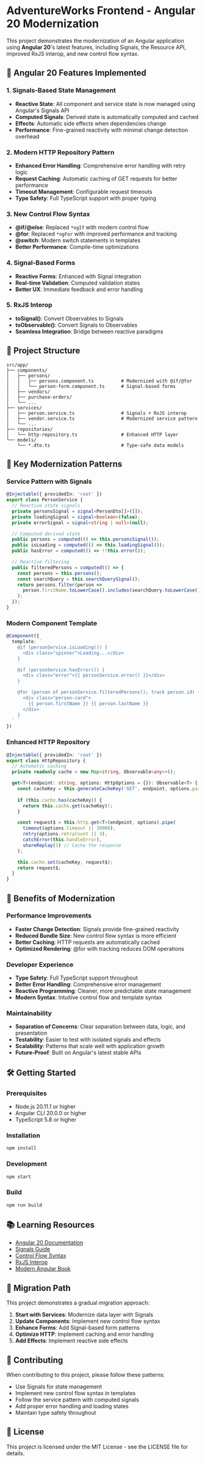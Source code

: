 # AdventureWorks Frontend - Angular 20 Modernization

This project demonstrates the modernization of an Angular application using **Angular 20**'s latest features, including Signals, the Resource API, improved RxJS interop, and new control flow syntax.

## 🚀 Angular 20 Features Implemented

### 1. **Signals-Based State Management**
- **Reactive State**: All component and service state is now managed using Angular's Signals API
- **Computed Signals**: Derived state is automatically computed and cached
- **Effects**: Automatic side effects when dependencies change
- **Performance**: Fine-grained reactivity with minimal change detection overhead

### 2. **Modern HTTP Repository Pattern**
- **Enhanced Error Handling**: Comprehensive error handling with retry logic
- **Request Caching**: Automatic caching of GET requests for better performance
- **Timeout Management**: Configurable request timeouts
- **Type Safety**: Full TypeScript support with proper typing

### 3. **New Control Flow Syntax**
- **@if/@else**: Replaced `*ngIf` with modern control flow
- **@for**: Replaced `*ngFor` with improved performance and tracking
- **@switch**: Modern switch statements in templates
- **Better Performance**: Compile-time optimizations

### 4. **Signal-Based Forms**
- **Reactive Forms**: Enhanced with Signal integration
- **Real-time Validation**: Computed validation states
- **Better UX**: Immediate feedback and error handling

### 5. **RxJS Interop**
- **toSignal()**: Convert Observables to Signals
- **toObservable()**: Convert Signals to Observables
- **Seamless Integration**: Bridge between reactive paradigms

## 📁 Project Structure

```
src/app/
├── components/
│   ├── persons/
│   │   ├── persons.component.ts          # Modernized with @if/@for
│   │   └── person-form.component.ts      # Signal-based forms
│   ├── vendors/
│   ├── purchase-orders/
│   └── ...
├── services/
│   ├── person.service.ts                 # Signals + RxJS interop
│   ├── vendor.service.ts                 # Modernized service pattern
│   └── ...
├── repositories/
│   └── http-repository.ts                # Enhanced HTTP layer
└── models/
    └── *.dto.ts                          # Type-safe data models
```

## 🔧 Key Modernization Patterns

### Service Pattern with Signals
```typescript
@Injectable({ providedIn: 'root' })
export class PersonService {
  // Reactive state signals
  private personsSignal = signal<PersonDto[]>([]);
  private loadingSignal = signal<boolean>(false);
  private errorSignal = signal<string | null>(null);

  // Computed derived state
  public persons = computed(() => this.personsSignal());
  public isLoading = computed(() => this.loadingSignal());
  public hasError = computed(() => !!this.error());

  // Reactive filtering
  public filteredPersons = computed(() => {
    const persons = this.persons();
    const searchQuery = this.searchQuerySignal();
    return persons.filter(person => 
      person.firstName.toLowerCase().includes(searchQuery.toLowerCase())
    );
  });
}
```

### Modern Component Template
```typescript
@Component({
  template: `
    @if (personService.isLoading()) {
      <div class="spinner">Loading...</div>
    }

    @if (personService.hasError()) {
      <div class="error">{{ personService.error() }}</div>
    }

    @for (person of personService.filteredPersons(); track person.id) {
      <div class="person-card">
        {{ person.firstName }} {{ person.lastName }}
      </div>
    }
  `
})
```

### Enhanced HTTP Repository
```typescript
@Injectable({ providedIn: 'root' })
export class HttpRepository {
  // Automatic caching
  private readonly cache = new Map<string, Observable<any>>();

  get<T>(endpoint: string, options: HttpOptions = {}): Observable<T> {
    const cacheKey = this.generateCacheKey('GET', endpoint, options.params);
    
    if (this.cache.has(cacheKey)) {
      return this.cache.get(cacheKey)!;
    }

    const request$ = this.http.get<T>(endpoint, options).pipe(
      timeout(options.timeout || 30000),
      retry(options.retryCount || 3),
      catchError(this.handleError),
      shareReplay(1) // Cache the response
    );

    this.cache.set(cacheKey, request$);
    return request$;
  }
}
```

## 🎯 Benefits of Modernization

### Performance Improvements
- **Faster Change Detection**: Signals provide fine-grained reactivity
- **Reduced Bundle Size**: New control flow syntax is more efficient
- **Better Caching**: HTTP requests are automatically cached
- **Optimized Rendering**: @for with tracking reduces DOM operations

### Developer Experience
- **Type Safety**: Full TypeScript support throughout
- **Better Error Handling**: Comprehensive error management
- **Reactive Programming**: Cleaner, more predictable state management
- **Modern Syntax**: Intuitive control flow and template syntax

### Maintainability
- **Separation of Concerns**: Clear separation between data, logic, and presentation
- **Testability**: Easier to test with isolated signals and effects
- **Scalability**: Patterns that scale well with application growth
- **Future-Proof**: Built on Angular's latest stable APIs

## 🛠 Getting Started

### Prerequisites
- Node.js 20.11.1 or higher
- Angular CLI 20.0.0 or higher
- TypeScript 5.8 or higher

### Installation
```bash
npm install
```

### Development
```bash
npm start
```

### Build
```bash
npm run build
```

## 📚 Learning Resources

- [Angular 20 Documentation](https://angular.dev/)
- [Signals Guide](https://angular.dev/guide/signals)
- [Control Flow Syntax](https://angular.dev/guide/control-flow)
- [RxJS Interop](https://angular.dev/guide/rxjs-interop)
- [Modern Angular Book](https://www.manning.com/books/modern-angular)

## 🔄 Migration Path

This project demonstrates a gradual migration approach:

1. **Start with Services**: Modernize data layer with Signals
2. **Update Components**: Implement new control flow syntax
3. **Enhance Forms**: Add Signal-based form patterns
4. **Optimize HTTP**: Implement caching and error handling
5. **Add Effects**: Implement reactive side effects

## 🤝 Contributing

When contributing to this project, please follow these patterns:

- Use Signals for state management
- Implement new control flow syntax in templates
- Follow the service pattern with computed signals
- Add proper error handling and loading states
- Maintain type safety throughout

## 📄 License

This project is licensed under the MIT License - see the LICENSE file for details.

